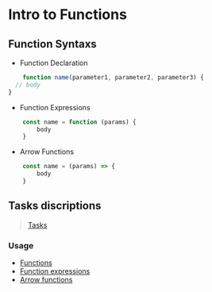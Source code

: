 # Intro to Functions

## Function Syntaxs
- Function Declaration
```javascript
    function name(parameter1, parameter2, parameter3) {
  // body
}
```
- Function Expressions
```javascript
    const name = function (params) {
        body
    }
```
- Arrow Functions
```javascript
    const name = (params) => {
        body
    }
```
## Tasks discriptions

> [Tasks](https://docs.google.com/document/d/1NtT71gQ7WhNOCH4OHXqt6G6c9dWWq382Ba0_eYfjPbY/edit?usp=drive_web&ouid=105133815021606936180)  

### Usage
- [Functions](https://javascript.info/function-basics)  
- [Function expressions](https://javascript.info/function-expressions)  
- [Arrow functions](https://javascript.info/arrow-functions-basics)
